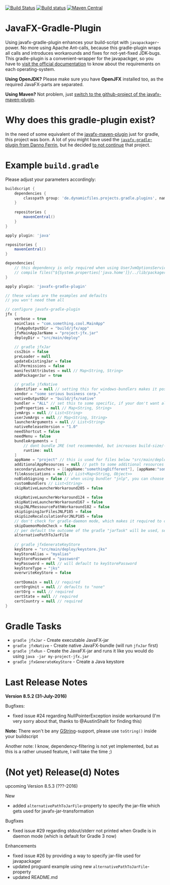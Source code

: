 [![Build Status](https://travis-ci.org/FibreFoX/javafx-gradle-plugin.svg?branch=master)](https://travis-ci.org/FibreFoX/javafx-gradle-plugin)
[![Build status](https://ci.appveyor.com/api/projects/status/19tkbde1wrw8mc8h/branch/master?svg=true)](https://ci.appveyor.com/project/FibreFoX/javafx-gradle-plugin/branch/master)
[![Maven Central](https://img.shields.io/maven-central/v/de.dynamicfiles.projects.gradle.plugins/javafx-gradle-plugin.svg)](https://maven-badges.herokuapp.com/maven-central/de.dynamicfiles.projects.gradle.plugins/javafx-gradle-plugin)


JavaFX-Gradle-Plugin
====================

Using javafx-gradle-plugin enhances your build-script with `javapackager`-power. No more using Apache Ant-calls, because this gradle-plugin wraps all calls and introduces workarounds and fixes for not-yet-fixed JDK-bugs. This gradle-plugin is a convenient-wrapper for the javapackger, so you have to [visit the official documentation](https://docs.oracle.com/javase/8/docs/technotes/guides/deploy/self-contained-packaging.html#A1324980) to know about the requirements on each operating-system.

**Using OpenJDK?** Please make sure you have **OpenJFX** installed too, as the required JavaFX-parts are separated.


**Using Maven?** Not problem, just [switch to the github-project of the javafx-maven-plugin](https://github.com/javafx-maven-plugin/javafx-maven-plugin).



Why does this gradle-plugin exist?
==================================

In the need of some equivalent of the [javafx-maven-plugin](https://github.com/javafx-maven-plugin/javafx-maven-plugin) just for gradle, this project was born. A lot of you might have used the [`javafx-gradle`-plugin from Danno Ferrin](https://bitbucket.org/shemnon/javafx-gradle/), but he decided [to not continue](https://bitbucket.org/shemnon/javafx-gradle/issues/47/adding-manifest-attribute-javafx#comment-24360784) that project.



Example `build.gradle`
======================

Please adjust your parameters accordingly:

```groovy
buildscript {
    dependencies {
        classpath group: 'de.dynamicfiles.projects.gradle.plugins', name: 'javafx-gradle-plugin', version: '8.5.2'
    }
    
    repositories {
        mavenCentral()
    }
}

apply plugin: 'java'

repositories {
    mavenCentral()
}

dependencies{
    // this dependency is only required when using UserJvmOptionsService
    // compile files("${System.properties['java.home']}/../lib/packager.jar")
}

apply plugin: 'javafx-gradle-plugin'

// these values are the examples and defaults
// you won't need them all

// configure javafx-gradle-plugin
jfx {
    verbose = true
    mainClass = "com.something.cool.MainApp"
    jfxAppOutputDir = "build/jfx/app"
    jfxMainAppJarName = "project-jfx.jar"
    deployDir = "src/main/deploy"
    
    // gradle jfxJar
    css2bin = false
    preLoader = null
    updateExistingJar = false
    allPermissions = false
    manifestAttributes = null // Map<String, String>
    addPackagerJar = true

    // gradle jfxNative
    identifier = null // setting this for windows-bundlers makes it possible to generate upgradeable installers (using same GUID)
    vendor = "some serious business corp."
    nativeOutputDir = "build/jfx/native"
    bundler = "ALL" // set this to some specific, if your don't want all bundlers running, examples "windows.app", "jnlp", ...
    jvmProperties = null // Map<String, String>
    jvmArgs = null // List<String>
    userJvmArgs = null // Map<String, String>
    launcherArguments = null // List<String>
    nativeReleaseVersion = "1.0"
    needShortcut = false
    needMenu = false
    bundleArguments = [
        // dont bundle JRE (not recommended, but increases build-size/-speed)
        runtime: null
    ]
    appName = "project" // this is used for files below "src/main/deploy", e.g. "src/main/deploy/windows/project.ico"
    additionalAppResources = null // path to some additional resources when creating application-bundle
    secondaryLaunchers = [[appName:"somethingDifferent"], [appName:"somethingDifferent2"]]
    fileAssociations = null // List<Map<String, Object>>
    noBlobSigning = false // when using bundler "jnlp", you can choose to NOT use blob signing
    customBundlers // List<String>
    skipNativeLauncherWorkaround205 = false
    
    skipNativeLauncherWorkaround124 = false
    skipNativeLauncherWorkaround167 = false
    skipJNLPRessourcePathWorkaround182 = false
    skipSigningJarFilesJNLP185 = false
    skipSizeRecalculationForJNLP185 = false
    // don't check for gradle-daemon mode, which makes it required to change some stuff internally
    skipDaemonModeCheck = false
    // per default the outcome of the gradle "jarTask" will be used, set this to specify otherwise (like proguard-output)
    alternativePathToJarFile
    
    // gradle jfxGenerateKeyStore
    keyStore = "src/main/deploy/keystore.jks"
    keyStoreAlias = "myalias"
    keyStorePassword = "password"
    keyPassword = null // will default to keyStorePassword
    keyStoreType = "jks"
    overwriteKeyStore = false
    
    certDomain = null // required
    certOrgUnit = null // defaults to "none"
    certOrg = null // required
    certState = null // required
    certCountry = null // required
}
```


Gradle Tasks
============

* `gradle jfxJar` - Create executable JavaFX-jar
* `gradle jfxNative` - Create native JavaFX-bundle (will run `jfxJar` first)
* `gradle jfxRun` - Create the JavaFX-jar and runs it like you would do using `java -jar my-project-jfx.jar`
* `gradle jfxGenerateKeyStore` - Create a Java keystore



Last Release Notes
==================

**Version 8.5.2 (31-July-2016)**

Bugfixes:
* fixed issue #24 regarding NullPointerException inside workaround (I'm very sorry about that, thanks to @AustinShalit for finding this)

**Note:**
There won't be any [GString](http://docs.groovy-lang.org/latest/html/api/groovy/lang/GString.html)-support, please use `toString()` inside your buildscript

Another note: I know, dependency-filtering is not yet implemented, but as this is a rather unused feature, I will take the time ;)



(Not yet) Release(d) Notes
==========================

upcoming Version 8.5.3 (???-2016)

New
* added `alternativePathToJarFile`-property to specify the jar-file which gets used for javafx-jar-transformation

Bugfixes
* fixed issue #29 regarding stdout/stderr not printed when Gradle is in daemon mode (which is default for Gradle 3 now)

Enhancements
* fixed issue #26 by providing a way to specify jar-file used for javapackager
* updated proguard example using new `alternativePathToJarFile`-property
* updated README.md